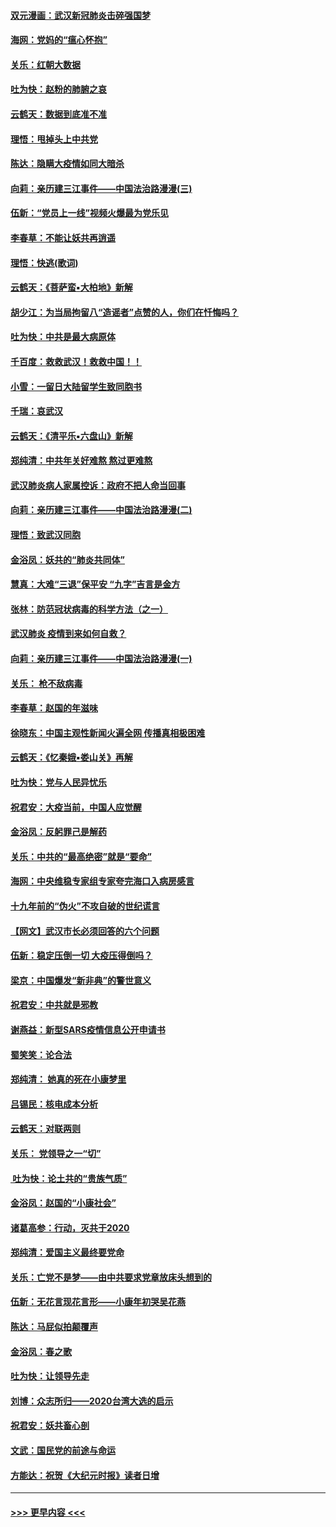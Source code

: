 #### [双元漫画：武汉新冠肺炎击碎强国梦](../pages/nsc993/n11843320.md?t=02050455) 
#### [海网：党妈的“瘟心怀抱”](../pages/nsc993/n11840740.md?t=02050455) 
#### [关乐：红朝大数据](../pages/nsc993/n11840675.md?t=02050455) 
#### [吐为快：赵粉的肺腑之哀](../pages/nsc993/n11840618.md?t=02050455) 
#### [云鹤天：数据到底准不准](../pages/nsc993/n11840325.md?t=02050455) 
#### [理悟：甩掉头上中共党](../pages/nsc993/n11838826.md?t=02050455) 
#### [陈达：隐瞒大疫情如同大暗杀](../pages/nsc993/n11838771.md?t=02050455) 
#### [向莉：亲历建三江事件——中国法治路漫漫(三)](../pages/nsc993/n11831825.md?t=02050455) 
#### [伍新：“党员上一线”视频火爆最为党乐见](../pages/nsc993/n11838200.md?t=02050455) 
#### [李春草：不能让妖共再逍遥](../pages/nsc993/n11838102.md?t=02050455) 
#### [理悟：快逃(歌词)](../pages/nsc993/n11838083.md?t=02050455) 
#### [云鹤天：《菩萨蛮▪大柏地》新解](../pages/nsc993/n11838059.md?t=02050455) 
#### [胡少江：为当局拘留八“造谣者”点赞的人，你们在忏悔吗？](../pages/nsc993/n11836801.md?t=02050455) 
#### [吐为快：中共是最大病原体](../pages/nsc993/n11836748.md?t=02050455) 
#### [千百度：救救武汉！救救中国！！](../pages/nsc993/n11836145.md?t=02050455) 
#### [小雪：一留日大陆留学生致同胞书](../pages/nsc993/n11834624.md?t=02050455) 
#### [千瑞：哀武汉](../pages/nsc993/n11833647.md?t=02050455) 
#### [云鹤天：《清平乐▪六盘山》新解](../pages/nsc993/n11833611.md?t=02050455) 
#### [郑纯清：中共年关好难熬 熬过更难熬](../pages/nsc993/n11833489.md?t=02050455) 
#### [武汉肺炎病人家属控诉：政府不把人命当回事](../pages/nsc993/n11833205.md?t=02050455) 
#### [向莉：亲历建三江事件——中国法治路漫漫(二)](../pages/nsc993/n11829102.md?t=02050455) 
#### [理悟：致武汉同胞](../pages/nsc993/n11831522.md?t=02050455) 
#### [金浴凤：妖共的“肺炎共同体”](../pages/nsc993/n11829448.md?t=02050455) 
#### [慧真：大难“三退”保平安 “九字”吉言是金方](../pages/nsc993/n11829501.md?t=02050455) 
#### [张林：防范冠状病毒的科学方法（之一）](../pages/nsc993/n11828618.md?t=02050455) 
#### [武汉肺炎 疫情到来如何自救？](../pages/nsc993/n11827632.md?t=02050455) 
#### [向莉：亲历建三江事件——中国法治路漫漫(一)](../pages/nsc993/n11827190.md?t=02050455) 
#### [关乐： 枪不敌病毒](../pages/nsc993/n11826746.md?t=02050455) 
#### [李春草：赵国的年滋味](../pages/nsc993/n11826321.md?t=02050455) 
#### [徐晓东：中国主观性新闻火遍全网 传播真相极困难](../pages/nsc993/n11826508.md?t=02050455) 
#### [云鹤天：《忆秦娥▪娄山关》再解](../pages/nsc993/n11824682.md?t=02050455) 
#### [吐为快：党与人民异忧乐](../pages/nsc993/n11824660.md?t=02050455) 
#### [祝君安：大疫当前，中国人应觉醒](../pages/nsc993/n11821946.md?t=02050455) 
#### [金浴凤：反躬罪己是解药](../pages/nsc993/n11820280.md?t=02050455) 
#### [关乐：中共的“最高绝密”就是“要命”](../pages/nsc993/n11816946.md?t=02050455) 
#### [海网：中央维稳专家组专家夸完海口入病房感言](../pages/nsc993/n11815138.md?t=02050455) 
#### [十九年前的“伪火”不攻自破的世纪谎言](../pages/nsc993/n11813238.md?t=02050455) 
#### [【网文】武汉市长必须回答的六个问题](../pages/nsc993/n11813848.md?t=02050455) 
#### [伍新：稳定压倒一切 大疫压得倒吗？](../pages/nsc993/n11812634.md?t=02050455) 
#### [梁京：中国爆发“新非典”的警世意义](../pages/nsc993/n11812554.md?t=02050455) 
#### [祝君安：中共就是邪教](../pages/nsc993/n11812431.md?t=02050455) 
#### [谢燕益：新型SARS疫情信息公开申请书](../pages/nsc993/n11808840.md?t=02050455) 
#### [蜀笑笑：论合法](../pages/nsc993/n11808064.md?t=02050455) 
#### [郑纯清： 她真的死在小康梦里](../pages/nsc993/n11806623.md?t=02050455) 
#### [吕锡民：核电成本分析](../pages/nsc993/n11806284.md?t=02050455) 
#### [云鹤天：对联两则](../pages/nsc993/n11805957.md?t=02050455) 
#### [关乐： 党领导之一“切”](../pages/nsc993/n11804505.md?t=02050455) 
#### [ 吐为快：论土共的“贵族气质”](../pages/nsc993/n11804490.md?t=02050455) 
#### [金浴凤：赵国的“小康社会”](../pages/nsc993/n11804452.md?t=02050455) 
#### [诸葛高参：行动，灭共于2020](../pages/nsc993/n11804120.md?t=02050455) 
#### [郑纯清：爱国主义最终要党命](../pages/nsc993/n11802197.md?t=02050455) 
#### [关乐：亡党不是梦——由中共要求党章放床头想到的](../pages/nsc993/n11802156.md?t=02050455) 
#### [伍新：无花言现花言形——小康年初哭吴花燕](../pages/nsc993/n11800044.md?t=02050455) 
#### [陈达：马屁似拍颠覆声](../pages/nsc993/n11800010.md?t=02050455) 
#### [金浴凤：春之歌](../pages/nsc993/n11797687.md?t=02050455) 
#### [吐为快：让领导先走](../pages/nsc993/n11797512.md?t=02050455) 
#### [刘博：众志所归——2020台湾大选的启示](../pages/nsc993/n11796878.md?t=02050455) 
#### [祝君安：妖共畜心剖](../pages/nsc993/n11794273.md?t=02050455) 
#### [文武：国民党的前途与命运](../pages/nsc993/n11794198.md?t=02050455) 
#### [方能达：祝贺《大纪元时报》读者日增](../pages/nsc993/n11793807.md?t=02050455) 

----
#### [ >>> 更早内容 <<< ](../indexes/nsc993-earlier.md)
